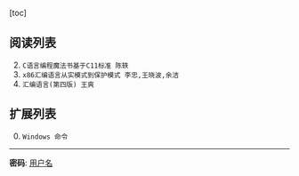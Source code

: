 [toc]  


## 阅读列表

2. `C语言编程魔法书基于C11标准 陈轶`  
1. `x86汇编语言从实模式到保护模式 李忠,王晓波,余洁`  
0. `汇编语言(第四版) 王爽`  

## 扩展列表

0. `Windows 命令`  
    
***  
**密码**: [用户名](https://github.com/wjshan0808)   

